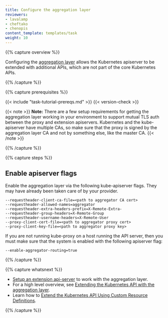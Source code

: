 ```yaml
---
title: Configure the aggregation layer
reviewers:
- lavalamp
- cheftako
- chenopis
content_template: templates/task
weight: 10
---
```


{{% capture overview %}}

Configuring the [aggregation layer](/docs/concepts/api-extension/apiserver-aggregation/) allows the Kubernetes apiserver to be extended with additional APIs, which are not part of the core Kubernetes APIs. 

{{% /capture %}}

{{% capture prerequisites %}}

{{< include "task-tutorial-prereqs.md" >}} {{< version-check >}}

{{< note >}}
**Note:** There are a few setup requirements for getting the aggregation layer working in your environment to support mutual TLS auth between the proxy and extension apiservers. Kubernetes and the kube-apiserver have multiple CAs, so make sure that the proxy is signed by the aggregation layer CA and not by something else, like the master CA.
{{< /note >}}

{{% /capture %}}

{{% capture steps %}}

## Enable apiserver flags

Enable the aggregation layer via the following kube-apiserver flags. They may have already been taken care of by your provider.

    --requestheader-client-ca-file=<path to aggregator CA cert>
    --requestheader-allowed-names=aggregator
    --requestheader-extra-headers-prefix=X-Remote-Extra-
    --requestheader-group-headers=X-Remote-Group
    --requestheader-username-headers=X-Remote-User
    --proxy-client-cert-file=<path to aggregator proxy cert>
    --proxy-client-key-file=<path to aggregator proxy key>

If you are not running kube-proxy on a host running the API server, then you must make sure that the system is enabled with the following apiserver flag:

    --enable-aggregator-routing=true

{{% /capture %}}

{{% capture whatsnext %}}

* [Setup an extension api-server](/docs/tasks/access-kubernetes-api/setup-extension-api-server/) to work with the aggregation layer.
* For a high level overview, see [Extending the Kubernetes API with the aggregation layer](/docs/concepts/api-extension/apiserver-aggregation/).
* Learn how to [Extend the Kubernetes API Using Custom Resource Definitions](/docs/tasks/access-kubernetes-api/extend-api-custom-resource-definitions/).

{{% /capture %}}



